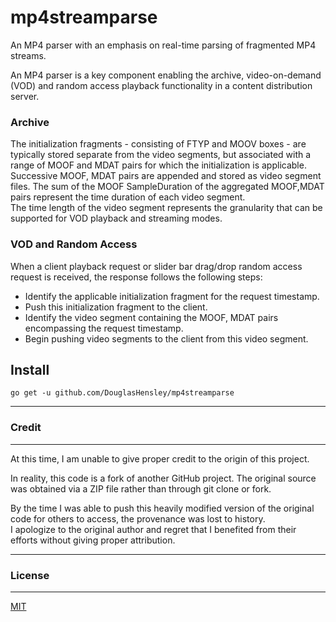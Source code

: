 # mp4streamparse
An MP4 parser with an emphasis on real-time parsing of fragmented MP4 streams.

An MP4 parser is a key component enabling the archive, video-on-demand (VOD) and random access playback functionality in a content distribution server.

### Archive
The initialization fragments - consisting of FTYP and MOOV boxes - are typically stored separate from the video segments, but associated with a range
of MOOF and MDAT pairs for which the initialization is applicable.  
Successive MOOF, MDAT pairs are appended and stored as video segment files. The sum of the MOOF SampleDuration of the aggregated MOOF,MDAT pairs
represent the time duration of each video segment.  
The time length of the video segment represents the granularity that can be supported for VOD playback and streaming modes.

### VOD and Random Access
When a client playback request or slider bar drag/drop random access request is received, the response follows the following steps:

- Identify the applicable initialization fragment for the request timestamp.
- Push this initialization fragment to the client.
- Identify the video segment containing the MOOF, MDAT pairs encompassing the request timestamp.
- Begin pushing video segments to the client from this video segment.

## Install
```
go get -u github.com/DouglasHensley/mp4streamparse
```

----
### Credit
----
At this time, I am unable to give proper credit to the origin of this project.

In reality, this code is a fork of another GitHub project. The original source was obtained via a ZIP file rather than through git clone or fork.

By the time I was able to push this heavily modified version of the original code for others to access, the provenance was lost to history.  
I apologize to the original author and regret that I benefited from their efforts without giving proper attribution.

----
### License
----
[MIT](http://opensource.org/licenses/MIT)
